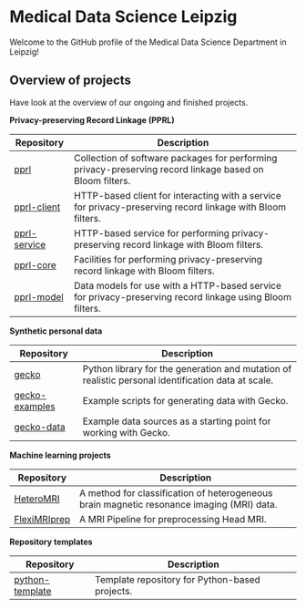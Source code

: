 # Medical Data Science Leipzig

Welcome to the GitHub profile of the Medical Data Science Department in Leipzig!


## Overview of projects

Have look at the overview of our ongoing and finished projects.

**Privacy-preserving Record Linkage (PPRL)**

| Repository                                             | Description                                                                                                |
|--------------------------------------------------------|------------------------------------------------------------------------------------------------------------|
| [pprl](https://github.com/ul-mds/pprl)                 | Collection of software packages for performing privacy-preserving record linkage based on Bloom filters.   |
| [pprl-client](https://github.com/ul-mds/pprl-client)   | HTTP-based client for interacting with a service for privacy-preserving record linkage with Bloom filters. |
| [pprl-service](https://github.com/ul-mds/pprl-service) | HTTP-based service for performing privacy-preserving record linkage with Bloom filters.                    |
| [pprl-core](https://github.com/ul-mds/pprl-core)       | Facilities for performing privacy-preserving record linkage with Bloom filters.                            |
| [pprl-model](https://github.com/ul-mds/pprl-model)     | Data models for use with a HTTP-based service for privacy-preserving record linkage using Bloom filters.   |


**Synthetic personal data**

| Repository                                                 | Description                                                                                        |
|------------------------------------------------------------|----------------------------------------------------------------------------------------------------|
| [gecko](https://github.com/ul-mds/gecko)                   | Python library for the generation and mutation of realistic personal identification data at scale. |
| [gecko-examples](https://github.com/ul-mds/gecko-examples) | Example scripts for generating data with Gecko.                                                    |
| [gecko-data](https://github.com/ul-mds/gecko-data)         | Example data sources as a starting point for working with Gecko.                                   |


**Machine learning projects**

| Repository                                             | Description                                                                               |
|--------------------------------------------------------|-------------------------------------------------------------------------------------------|
| [HeteroMRI](https://github.com/ul-mds/HeteroMRI)       | A method for classification of heterogeneous brain magnetic resonance imaging (MRI) data. |
| [FlexiMRIprep](https://github.com/ul-mds/FlexiMRIprep) | A MRI Pipeline for preprocessing Head MRI.                                                |


**Repository templates**

| Repository                                                   | Description                                    |
|--------------------------------------------------------------|------------------------------------------------|
| [python-template](https://github.com/ul-mds/python-template) | Template repository for Python-based projects. |